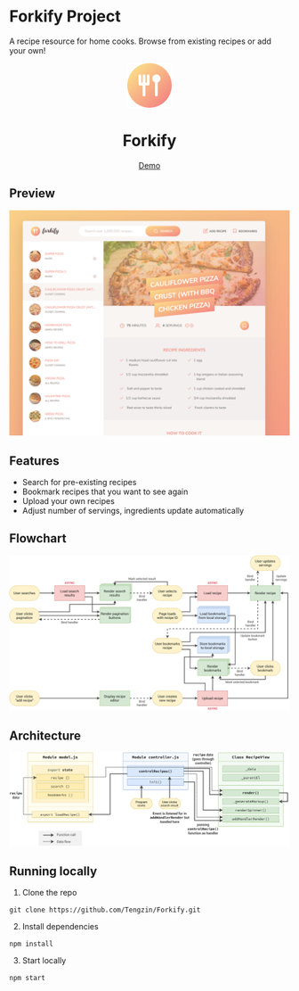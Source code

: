 # Forkify Project

A recipe resource for home cooks. Browse from existing recipes or add your own!

<div align="center">
  <a href="https://forkify-tengzin.netlify.app//">
    <img src="./src/img/favicon.png" alt="Logo" height="80">
  </a>
  <h1 align="center">Forkify</h1>

  <p align="center">
    <a href="https://forkify-tengzin.netlify.app//">Demo</a>
  </p>
</div>

## Preview

![screenshot of forkify](./src/img/screenshot.png)

## Features

- Search for pre-existing recipes
- Bookmark recipes that you want to see again
- Upload your own recipes
- Adjust number of servings, ingredients update automatically

## Flowchart

![screenshot of forkify](forkify-flowchart-part-3.png)

## Architecture

![screenshot of forkify](./forkify-architecture-recipe-loading.png)

## Running locally

1. Clone the repo

```
git clone https://github.com/Tengzin/Forkify.git
```

2. Install dependencies

```
npm install
```

3. Start locally

```
npm start
```
